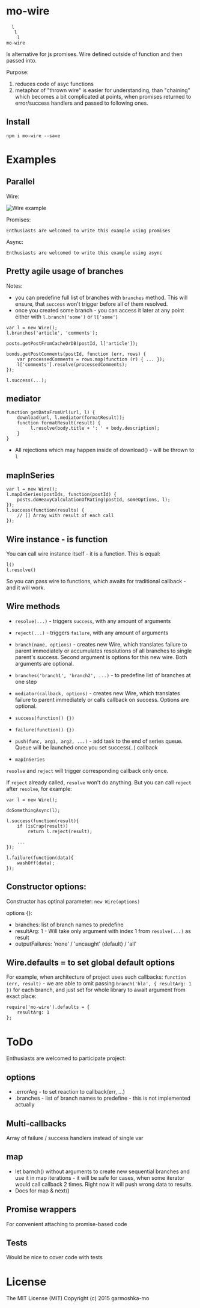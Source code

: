 # mo-wire

````
  l
   l
    l
mo-wire
````

Is alternative for js promises.
Wire defined outside of function and then passed into.

Purpose: 

1. reduces code of asyc functions 
1. metaphor of "thrown wire" is easier for understanding, 
than "chaining" which becomes a bit complicated at points, 
when promises returned to error/success handlers and passed to following ones.

## Install

````
npm i mo-wire --save
````

# Examples

## Parallel

Wire:

![Wire example](https://cloud.githubusercontent.com/assets/2452269/10575034/772343bc-7662-11e5-9523-174ce6e9a792.jpg)

Promises:
````
Enthusiasts are welcomed to write this example using promises
````

Async:
````
Enthusiasts are welcomed to write this example using async
````

## Pretty agile usage of branches

Notes:
- you can predefine full list of branches with `branches` method.
This will ensure, that `success` won't trigger before all of them resolved.
- once you created some branch - you can access it later at any point
either with `l.branch('some')` or `l['some']`

````
var l = new Wire();
l.branches('article', 'comments');

posts.getPostFromCacheOrDB(postId, l['article']);

bonds.getPostComments(postId, function (err, rows) {
    var processedComments = rows.map(function (r) { ... });
    l['comments'].resolve(processedComments);
});

l.success(...);
````

## mediator

````
function getDataFromUrl(url, l) {
    download(url, l.mediator(formatResult));
    function formatResult(result) {
         l.resolve(body.title + ': ' + body.description);
    }
}
````

- All rejections which may happen inside of download() - will be thrown to `l`

## mapInSeries

````
var l = new Wire();
l.mapInSeries(postIds, function(postId) {
    posts.doHeavyCalculationOfRating(postId, someOptions, l);
});
l.success(function(results) {
    // [] Array with result of each call
});
````

## Wire instance - is function

You can call wire instance itself - it is a function. This is equal:
````
l()
l.resolve()
````
So you can pass wire to functions, which awaits for traditional callback - and it will work.

## Wire methods

- `resolve(...)` - triggers `success`, with any amount of arguments
- `reject(...)` - triggers `failure`, with any amount of arguments
- `branch(name, options)` - creates new Wire, which translates failure to parent immediately
or accumulates resolutions of all branches to single parent's success. Second argument is options for this new wire. Both arguments are optional.
- `branches('branch1', 'branch2', ...)` - to predefine list of branches at one step
- `mediator(callback, options)` - creates new Wire, which translates failure to parent immediately
or calls callback on success. Options are optional.
- `success(function() {})`
- `failure(function() {})` 

- `push(func, arg1, arg2, ...)` - add task to the end of series queue. Queue will be launched once you set success(..) callback 
- `mapInSeries`

`resolve` and `reject` will trigger corresponding callback only once.

If `reject` already called, `resolve` won't do anything.
But you can call `reject` after `resolve`, for example:

````
var l = new Wire();

doSomethingAsync(l);

l.success(function(result){
    if (isCrap(result))
        return l.reject(result);

    ...
});

l.failure(function(data){
    washOff(data);
});
````

## Constructor options:

Constructor has optinal parameter: `new Wire(options)`

options {}: 
- branches: list of branch names to predefine
- resultArg: 1 - Will take only argument with index 1 from `resolve(...)` as result
- outputFailures: 'none' / 'uncaught' (default) / 'all'

## Wire.defaults = to set global default options

For example, when architecture of project uses
such callbacks: `function (err, result)` - we are able to omit passing `branch('bla', { resultArg: 1 })` for each branch,
and just set for whole library to await argument from exact place:
````
require('mo-wire').defaults = { 
    resultArg: 1 
};
````

# ToDo

Enthusiasts are welcomed to participate project:

## options
 
- .errorArg - to set reaction to callback(err, ...)
- .branches - list of branch names to predefine - this is not implemented actually

## Multi-callbacks

Array of failure / success handlers instead of single var

## map

- let barnch() without arguments to create new sequential branches
and use it in map iterations - it will be safe for cases, 
when some iterator would call callback 2 times.
Right now it will push wrong data to results.
- Docs for map & next()

## Promise wrappers

For convenient attaching to promise-based code

## Tests

Would be nice to cover code with tests

# License

The MIT License (MIT)
Copyright (c) 2015 garmoshka-mo
